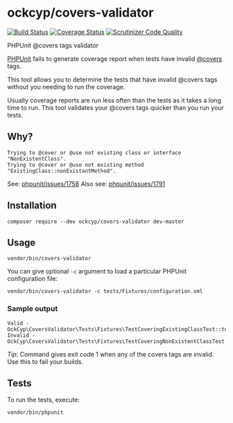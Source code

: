 ockcyp/covers-validator
=======================

[![Build Status](https://travis-ci.org/ockcyp/covers-validator.svg?branch=master)](https://travis-ci.org/ockcyp/covers-validator)
[![Coverage Status](https://coveralls.io/repos/ockcyp/covers-validator/badge.svg?branch=master&service=github)](https://coveralls.io/github/ockcyp/covers-validator?branch=master)
[![Scrutinizer Code Quality](https://scrutinizer-ci.com/g/ockcyp/covers-validator/badges/quality-score.png?b=master)](https://scrutinizer-ci.com/g/ockcyp/covers-validator/?branch=master)

PHPUnit @covers tags validator

[PHPUnit](https://github.com/sebastianbergmann/phpunit) fails to generate coverage report
when tests have invalid [@covers](https://phpunit.de/manual/3.7/en/appendixes.annotations.html#appendixes.annotations.covers)
tags.

This tool allows you to determine the tests that have invalid @covers tags
without you needing to run the coverage.

Usually coverage reports are run less often than the tests as it takes
a long time to run. This tool validates your @covers tags
quicker than you run your tests.

Why?
----

```
Trying to @cover or @use not existing class or interface "NonExistentClass".
Trying to @cover or @use not existing method "ExistingClass::nonExistantMethod".
```

See: [phpunit/issues/1758](https://github.com/sebastianbergmann/phpunit/issues/1758)
Also see: [phpunit/issues/1791](https://github.com/sebastianbergmann/phpunit/issues/1791)

Installation
------------

```
composer require --dev ockcyp/covers-validator dev-master
```

Usage
-----

```
vendor/bin/covers-validator
```

You can give optional `-c` argument to load a particular PHPUnit configuration file:

```
vendor/bin/covers-validator -c tests/Fixtures/configuration.xml
```

### Sample output

```
Valid - OckCyp\CoversValidator\Tests\Fixtures\TestCoveringExistingClassTest::testDummyTest
Invalid - OckCyp\CoversValidator\Tests\Fixtures\TestCoveringNonExistentClassTest::testDummyTest
```

*Tip:* Command gives exit code 1 when any of the covers tags are invalid.
Use this to fail your builds.

Tests
-----

To run the tests, execute:

```
vendor/bin/phpunit
```

